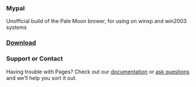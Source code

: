 ### Mypal

Unofficial build of the Pale Moon brower, for using on winxp and win2003 systems

### [Download](https://github.com/Feodor2/Mypal/releases)

### Support or Contact

Having trouble with Pages? Check out our [documentation](https://github.com/Feodor2/Mypal/wiki) or [ask questions](https://github.com/Feodor2/Mypal/issues) and we’ll help you sort it out.
